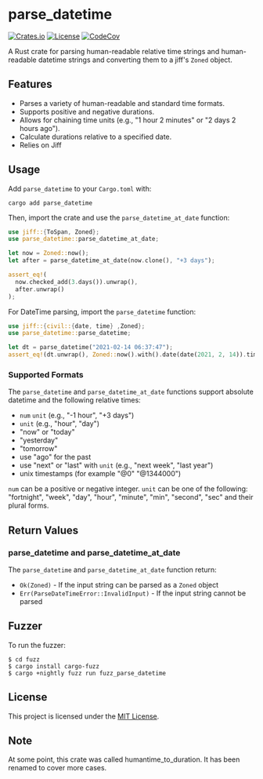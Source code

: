 # parse_datetime

[![Crates.io](https://img.shields.io/crates/v/parse_datetime.svg)](https://crates.io/crates/parse_datetime)
[![License](http://img.shields.io/badge/license-MIT-blue.svg)](https://github.com/uutils/parse_datetime/blob/main/LICENSE)
[![CodeCov](https://codecov.io/gh/uutils/parse_datetime/branch/main/graph/badge.svg)](https://codecov.io/gh/uutils/parse_datetime)

A Rust crate for parsing human-readable relative time strings and human-readable datetime strings and converting them to a jiff's `Zoned` object.

## Features

- Parses a variety of human-readable and standard time formats.
- Supports positive and negative durations.
- Allows for chaining time units (e.g., "1 hour 2 minutes" or "2 days 2 hours ago").
- Calculate durations relative to a specified date.
- Relies on Jiff

## Usage

Add `parse_datetime` to your `Cargo.toml` with:

```
cargo add parse_datetime
```

Then, import the crate and use the `parse_datetime_at_date` function:

```rs
use jiff::{ToSpan, Zoned};
use parse_datetime::parse_datetime_at_date;

let now = Zoned::now();
let after = parse_datetime_at_date(now.clone(), "+3 days");

assert_eq!(
  now.checked_add(3.days()).unwrap(),
  after.unwrap()
);
```

For DateTime parsing, import the `parse_datetime` function:

```rs
use jiff::{civil::{date, time} ,Zoned};
use parse_datetime::parse_datetime;

let dt = parse_datetime("2021-02-14 06:37:47");
assert_eq!(dt.unwrap(), Zoned::now().with().date(date(2021, 2, 14)).time(time(6, 37, 47, 0)).build().unwrap());
```

### Supported Formats

The `parse_datetime` and `parse_datetime_at_date` functions support absolute datetime and the following relative times:

- `num` `unit` (e.g., "-1 hour", "+3 days")
- `unit` (e.g., "hour", "day")
- "now" or "today"
- "yesterday"
- "tomorrow"
- use "ago" for the past
- use "next" or "last" with `unit` (e.g., "next week", "last year")
- unix timestamps (for example "@0" "@1344000")

`num` can be a positive or negative integer.
`unit` can be one of the following: "fortnight", "week", "day", "hour", "minute", "min", "second", "sec" and their plural forms.

## Return Values

### parse_datetime and parse_datetime_at_date

The `parse_datetime` and `parse_datetime_at_date` function return:

- `Ok(Zoned)` - If the input string can be parsed as a `Zoned` object
- `Err(ParseDateTimeError::InvalidInput)` - If the input string cannot be parsed

## Fuzzer

To run the fuzzer:

```
$ cd fuzz
$ cargo install cargo-fuzz
$ cargo +nightly fuzz run fuzz_parse_datetime
```

## License

This project is licensed under the [MIT License](LICENSE).

## Note

At some point, this crate was called humantime_to_duration.
It has been renamed to cover more cases.
